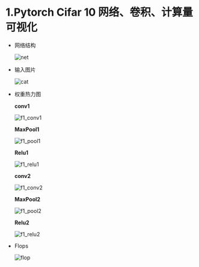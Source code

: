 # 1.Pytorch Cifar 10 网络、卷积、计算量可视化

* 网络结构

  ![net](./visualzation/net.png)

* 输入图片

  ![cat](./visualzation/cat.png)

* 权重热力图

  **conv1**

  ![f1_conv1](./visualzation/heatmap/f1_conv1.png)

  **MaxPool1**

  ![f1_pool1](./visualzation/heatmap/f1_pool1.png)

  **Relu1**

  ![f1_relu1](./visualzation/heatmap/f1_relu1.png)

  **conv2**

  ![f1_conv2](./visualzation/heatmap/f1_conv2.png)

  **MaxPool2**

  ![f1_pool2](./visualzation/heatmap/f1_pool2.png)

  **Relu2**

  ![f1_relu2](./visualzation/heatmap/f1_relu2.png)

* Flops

  ![flop](./visualzation/flop.png)